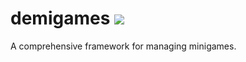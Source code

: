 # demigames ![](http://builds.ii.dg-mg.club/job/demigames/badge/icon)
A comprehensive framework for managing minigames.
